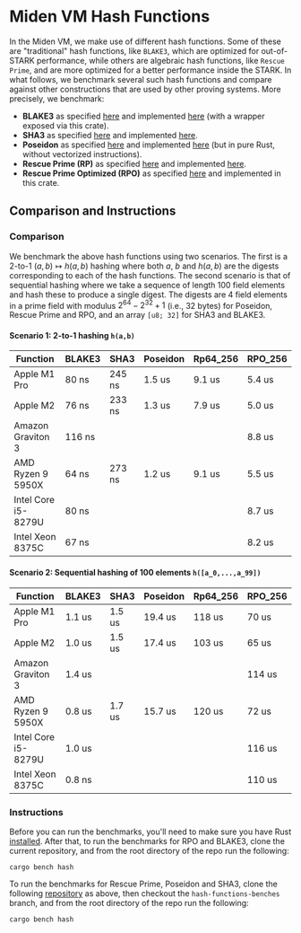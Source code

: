 # Miden VM Hash Functions 
In the Miden VM, we make use of different hash functions. Some of these are "traditional" hash functions, like `BLAKE3`, which are optimized for out-of-STARK performance, while others are algebraic hash functions, like `Rescue Prime`, and are more optimized for a better performance inside the STARK. In what follows, we benchmark several such hash functions and compare against other constructions that are used by other proving systems. More precisely, we benchmark:

* **BLAKE3** as specified [here](https://github.com/BLAKE3-team/BLAKE3-specs/blob/master/blake3.pdf) and implemented [here](https://github.com/BLAKE3-team/BLAKE3) (with a wrapper exposed via this crate).
* **SHA3** as specified [here](https://nvlpubs.nist.gov/nistpubs/FIPS/NIST.FIPS.202.pdf) and implemented [here](https://github.com/novifinancial/winterfell/blob/46dce1adf0/crypto/src/hash/sha/mod.rs).
* **Poseidon** as specified [here](https://eprint.iacr.org/2019/458.pdf) and implemented [here](https://github.com/mir-protocol/plonky2/blob/806b88d7d6e69a30dc0b4775f7ba275c45e8b63b/plonky2/src/hash/poseidon_goldilocks.rs) (but in pure Rust, without vectorized instructions).
* **Rescue Prime (RP)** as specified [here](https://eprint.iacr.org/2020/1143) and implemented [here](https://github.com/novifinancial/winterfell/blob/46dce1adf0/crypto/src/hash/rescue/rp64_256/mod.rs).
* **Rescue Prime Optimized (RPO)** as specified [here](https://eprint.iacr.org/2022/1577) and implemented in this crate.

## Comparison and Instructions

### Comparison
We benchmark the above hash functions using two scenarios. The first is a 2-to-1 $(a,b)\mapsto h(a,b)$ hashing where both $a$, $b$ and $h(a,b)$ are the digests corresponding to each of the hash functions.
The second scenario is that of sequential hashing where we take a sequence of length $100$ field elements and hash these to produce a single digest. The digests are $4$ field elements in a prime field with modulus $2^{64} - 2^{32} + 1$ (i.e., 32 bytes) for Poseidon, Rescue Prime and RPO, and an array `[u8; 32]` for SHA3 and BLAKE3.

#### Scenario 1: 2-to-1 hashing `h(a,b)` 

| Function            | BLAKE3 | SHA3    | Poseidon  | Rp64_256  | RPO_256 |
| ------------------- | ------ | --------| --------- | --------- | ------- |
| Apple M1 Pro        | 80 ns  | 245 ns  |  1.5 us   |  9.1 us   | 5.4 us  |
| Apple M2            | 76 ns  | 233 ns  |  1.3 us   |  7.9 us   | 5.0 us  |
| Amazon Graviton 3   | 116 ns |         |           |           | 8.8 us  |
| AMD Ryzen 9 5950X   | 64 ns  | 273 ns  |  1.2 us   |  9.1 us   | 5.5 us  |
| Intel Core i5-8279U | 80 ns  |         |           |           | 8.7 us  |
| Intel Xeon 8375C    | 67 ns  |         |           |           | 8.2 us  |

#### Scenario 2: Sequential hashing of 100 elements `h([a_0,...,a_99])`

| Function            | BLAKE3 | SHA3    | Poseidon  | Rp64_256  | RPO_256 |
| ------------------- | -------| ------- | --------- | --------- | ------- |
| Apple M1 Pro        | 1.1 us | 1.5 us  |  19.4 us  |   118 us  | 70 us   |
| Apple M2            | 1.0 us | 1.5 us  |  17.4 us  |   103 us  | 65 us   |
| Amazon Graviton 3   | 1.4 us |         |           |           | 114 us  |
| AMD Ryzen 9 5950X   | 0.8 us | 1.7 us  |  15.7 us  |   120 us  | 72 us   |
| Intel Core i5-8279U | 1.0 us |         |           |           | 116 us  |
| Intel Xeon 8375C    | 0.8 ns |         |           |           | 110 us  |

### Instructions
Before you can run the benchmarks, you'll need to make sure you have Rust [installed](https://www.rust-lang.org/tools/install). After that, to run the benchmarks for RPO and BLAKE3, clone the current repository, and from the root directory of the repo run the following:

 ```
 cargo bench hash
 ```

To run the benchmarks for Rescue Prime, Poseidon and SHA3, clone the following [repository](https://github.com/Dominik1999/winterfell.git) as above, then checkout the `hash-functions-benches` branch, and from the root directory of the repo run the following:

```
cargo bench hash
```